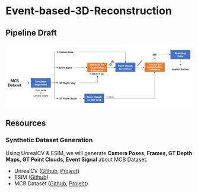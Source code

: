 # Event-based-3D-Reconstruction

## Pipeline Draft
![pipeline](imgs/pipeline.png)
## Resources

### Synthetic Dataset Generation
Using UnrealCV & ESIM, we will generate **Camera Poses, Frames, GT Depth Maps, GT Point Clouds, Event Signal** about MCB Dataset.

- UnrealCV ([Github](https://github.com/unrealcv/unrealcv), [Project](https://unrealcv.org/))
- ESIM ([Github](https://github.com/uzh-rpg/rpg_esim#esim-an-open-event-camera-simulator))
- MCB Dataset ([Github](https://github.com/stnoah1/mcb), [Project](https://mechanical-components.herokuapp.com/))
